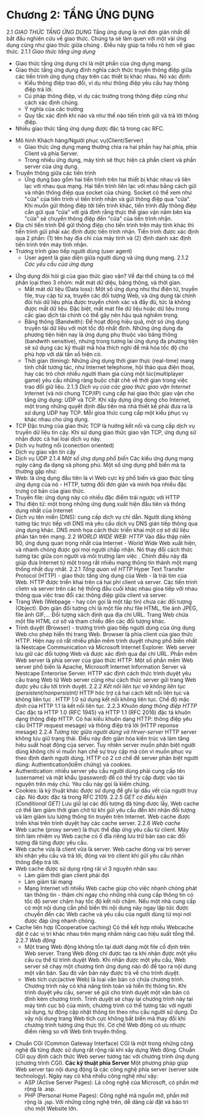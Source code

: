 # Chương 2: TẦNG ỨNG DỤNG
2.1 *GIAO THỨC TẦNG ỨNG DỤNG*
    Tầng ứng dụng là nơi đơn giản nhất để bắt đầu nghiên cứu về giao thức. Chúng ta sẽ làm quen với một vài ứng dụng cũng như giao thức giữa chúng . Điều này giúp ta hiểu rõ hơn về giao thức.
2.1.1 *Giao thức tầng ứng dụng*
- Giao thức tầng ứng dụng chỉ là một phần của ứng dụng mạng.
- Giao thức tầng ứng dụng đĩnh nghĩa cách thức truyền thông điệp giữa các tiến trình ứng dụng chạy trên các thiết bị khác nhau. Nó xác định:
    + Kiểu thông điệp trao đổi, ví dụ như thông điệp yêu cầu hay thông điệp trả lời.
    + Cú pháp thông điệp, ví dụ các trường trong thông điệp cũng như cách xác định chúng.
    + Ý nghĩa của các trường
    + Quy tắc xác định khi nào và như thế nào tiến trình gửi và trả lời thông điệp.
- Nhiều giao thức tầng ứng dụng được đặc tả trong các RFC.
* Mô hình Khách hàng/Người phục vụ(Client/Server)
    - Giao thức ứng dụng mạng thường chia ra hai phần hay hai phía, phía Client và phía Server.
    - Trong nhiều ứng dụng, máy tính sẽ thực hiện cả phần client và phần server của ứng dụng.
* Truyền thông giữa các tiến trình
    - Ứng dụng bao gồm hai tiến trình trên hai thiết bị khác nhau và liên lạc với nhau qua mạng. Hai tiến trình liên lạc với nhau bằng cách gửi và nhận thông điệp qua socket của chúng. Socket có thể xem như "cửa" của tiến trình vì tiến trình nhận và gửi thông điệp qua "cửa". Khi muốn gửi thông điệp tới tiến trình khác, tiền trình đẩy thông điệp cần gửi qua "cửa" với giả định rằng thực thể giao vận nằm bên kia "cửa" sẽ chuyển thông điệp đến "cửa" của tiến trình nhận.
* Địa chỉ tiến trình
    Để gửi thông điệp cho tiến trình trên máy tính khác thì tiến trình gửi phải xác định được tiến trình nhận. Tiến trình được xác định qua 2 phần: (1) tên hay địa chỉ của máy tính và (2) định danh xác định tiến trình trên máy tính nhận.
* Trương trình giao tiếp người dùng (user agent)
    - User agent là giao diện giữa người dùng và ứng dụng mạng.
2.1.2 *Các yêu cầu của ứng dụng*
- Ứng dụng đòi hỏi gì của giao thức giao vận? Về đại thể chúng ta có thể phân loại theo 3 nhóm: mất mát dữ diệu, băng thông, và thời gian.
    + Mất mát dữ liệu (Data loss): Một số ứng dụng như thư điện tử, truyền file, truy cập từ xa, truyền các đối tượng Web, và ứng dụng tài chính đòi hỏi dữ liệu phỉa được truyền chính xác và đầy đủ, tức là không được mất dữ liệu. Đặc biệt, mất mát file dữ liệu hoặc dữ liệu trong cấc giao dịch tài chính có thể gây nên hậu quả nghiêm trọng.
    + Băng thông (Bandwith): Để hoạt động hiệu quả, một só ứng dụng truyền tải dữ liệu với một tốc độ nhất định. Những ứng dụng đa phương tiện hiện nay là ứng dụng phụ thuộc vào băng thông (bandwith sensitive), nhưng trong tương lai ứng dụng đa phương tiện sẽ sử dụng các kỹ thuật mã hóa thích nghi để mã hóa tốc độ cho phù hợp với dải tần số hiện có.
    + Thời gian (timing): Những ứng dụng thời gian thực (real-time) mang tính chất tương tác, như Internet telephone, hội thảo qua điện thoại, hay các trò chơi nhiều người tham gia cùng một lúc(multiplayer game) yêu cầu những ràng buộc chặt chẽ về thời gian trong việc trao đổi giữ liệu.
2.1.3 *Dịch vụ của các giao thức giao vận Internet*
    Internet (và nói chung TCP/IP) cung cấp hai giao thức giao vận cho tầng ứng dụng: UDP và TCP. Khi xậy dựng ứng dọng cho Internet, một trong những quyết định đầu tiên mà nhà thiết kế phải đưa ra là sử dụng UDP hay TCP. Mỗi gioa thức cung cấp một kiểu phục vụ khác nhau cho ứng dụng.
- TCP
    Đặc trưng của giao thức TCP là hướng kết nối và cung cấp dịch vụ truyền dữ liệu tin cậy. Khi sử dụng giao thức giao vận TCP, ứng dụng sữ nhận được cả hai loại dịch vụ này.
- Dịch vụ hướng nối (conection oriented)
- Dịch vụ giao vận tin cậy
- Dịch vụ UDP
2.1.4 *Một số ứng dụng phổ biến*
    Các kiểu ứng dụng mạng ngày càng đa dạng và phong phú. Một số ứng dụng phổ biến mà ta thường gặp như:
- Web: là ứng dụng đầu tiên là vì Web cực kỳ phổ biến và giao thức tầng ứng dụng của nó - HTTP, tương đối đơn giản và minh họa nhiều đặc trưng cơ bản của giao thức.
- Truyền file: ứng dụng này có nhiều đặc điểm trái ngược với HTTP
- Thư điện tử: một trong những ứng dụng xuất hiện đầu tiên và thông dụng nhất của Internet
- Dịch vụ tên miền (DNS): cung cấp dịch vụ chỉ dẫn. Người dùng không tương tác trực tiếp với DNS mà yêu cầu dịch vụ DNS gián tiếp thông qua ứng dụng khác. DNS minh họa cách thức triển khai một cơ sở dữ liệu phân tán trên mạng.
2.2 *WORLD WIDE WEB: HTTP*
    Vào đầu thập niên 90, ứng dụng quan trọng nhất của Internet - World Wide Web xuất hiện, và nhanh chóng được gọi mọi người chấp nhận. Nó thay đổi cách thức tương tác giữa con người và môi trường làm việc . Chính điều này đã giúp đưa Internet từ một trong rất nhiều mạng thông tin thành một mạng thống nhất duy nhất.
2.2.1 *Tổng quan về HTTP*
    Hyper Text Transfer Protocol (HTTP) - giao thức tầng ứng dụng của Web - là trái tim của Web. HTTP được triển khai trên cả hai phí client và server. Các tiến trình clietn và server trên các hệ thống đầu cuối khác nhau gioa tiếp với nhau thông qua việc trao đổi các thông điệp giữa client và server.
- Trang Web (Webpage - hay còn gọi là một tâp tin) chưa các đối tượng (Object). Đơn giản đối tượng chỉ là một file như file HTML, file ảnh JPEG, file ảnh GIF,... Đối tượng xách định qua địa chỉ URL. Trang Web chứa một file HTML cơ sở và tham chiếu đến các đối tượng khác.
- Trình duyệt (Browser) - trương trình giao tiếp người dùng của ứng dụng Web cho phép hiển thị trang Web. Browser là phía client của giao thức HTTP. Hiện nay có rất nhiều phần mềm trình duyệt nhưng phổ biến nhất là Nestcape Communication và Microsoft Internet Explorer. Web server lưu giữ các đối tượng Web và được xác định qua đại chỉ URL. Phần mềm Web server là phía server của giao thức HTTP. Một số phần mềm Web server phổ biến là Apache, Microsoft Internet Information Server và Nestcape Enterorise Server.
HTTP xác định cách thức trình duyệt yêu cầu trang Web từ Web server cũng như cách thức server gửi trang Web được yêu cầu tới trình duyệt.
2.2.2 *Kết nối liên tục và không liên tục (persistent/nonpersistnt)*
    HTTP hôc trợ cả hai cách kết nối liên tục và không liên tục . HTTP 1.0 sử dụng kết nối không liên tục. Chế độ mặc định của HTTP 1.1 là kết nối liên tục.
2.2.3 *Khuôn dạng thông điệp HTTP*
    Các đặc tả HTTP 1.0 (RFC 1945) và HTTP 1.1 (RFC 2016) đặc tả khuôn dạng thông điệp HTTP. Có hai kiểu khuôn dạng HTTP: thông điệp yêu cầu (HTTP request mesage) và thông điệp trả lời (HTTP reponse mesage)
2.2.4 *Tương tác giữa người dùng và Hrver-server*
    HTTP server không lưu giữ trạng thái. Điều này đơn giản hóa kiến trúc và làm tăng hiệu suất hoạt động của server. Tuy nhiên server muốn phân biệt người dùng không chỉ vì muốn hạn chế sự truy cập mà còn vì muốn phục vụ theo định danh người dùng. HTTP có 2 cơ chế để server phân biệt người dùng: Authentication(kiểm chứng) và cookies.
- Authentication: nhiều server yêu cầu người dùng phải cung cấp tên (username) và mật khẩu (password) để có thể try cập được vào tài nguyên trên máy chủ. Yêu cầu này gọi là kiểm chứng.
- Cookies: là kỹ thuật khác được sử dụng để ghi lại dấu vết của người truy cập. Nó được đặc tả trong RFC 2109.
2.2.5 *GET có điều kiện (Conditional GET)*
    Lưu giữ lại các đối tượng đã từng được lấy, Web cache có thể làm giảm thời gian chờ từ khi gửi yêu cầu đến khi nhận đối tượng và làm giảm lưu lượng thông tin truyền trên Internet. Web cache được triển khai trên trình duyệt hay các cache server.
2.2.6 *Web cache*
- Web cache (proxy server) là thực thể đáp ứng yêu cầu từ client. Máy tính làm nhiệm vụ Web cache có ổ đĩa riêng lưu trữ bản sao các đối tượng đã từng được yêu cầu.
- Web cache vừa là client vừa là server. Web cache đóng vai trò server khi nhận yêu cầu và trả lời, đóng vai trò client khi gửi yêu cầu nhận thông điệp trả lời.
- Web cache được sử dụng rộng rãi vì 3 nguyên nhân sau: 
    + Làm giảm thời gian client phải đợi
    + Làm giảm tải mạng
    + Mạng Internet với nhiều Web cache giúp cho việc nhanh chóng phát tán thông tin - thậm chí ngay cho những nhà cung cấp thông tin có tốc độ server chậm hay tốc độ kết nôi chậm. Nếu một nhà cung cấp có một nội dung cần phổ biến thì nội dung này ngay lập tức được chuyển đến các Web cache và yêu cầu của người dùng từ mọi nơi được đáp ứng nhanh chóng.
- Cache liên hợp (Cooperative caching)
    Có thể kết hợp nhiều Webcache đặt ở các vị trí khác nhau trên mạng nhằm nâng cao hiệu suất tổng thể.
2.2.7 *Web động*
   * Một trang Web động không tồn tại dưới dạng một file cố định trên Web server. Trang Web động chỉ được tạo ra khi nhận được một yêu cầu cụ thể từ trình duyệt Web. Khi nhận được một yêu cầu, Web server sẽ chạy một chương tình ứng dụng nào đó để tạo ra nội dung một văn bản. Sau đó văn bản này được trả về cho trình duyệt.
    * Web tích cực(active Web) là loại văn bản có chứa chương trình. Chương trình này có khả năng tính toán và hiển thị thông tin. Khi trình duyệt yêu cầu, server sẽ gửi cho trình duyệt một văn bản có đính kèm chương trình. Trình duyệt sẽ chạy lại chương trình này tại máy tính cục bộ của mình, chương trình có thể tương tác với người sử dụng, tự động cập nhật thông tin theo nhu cầu người sử dụng. Do vậy nội dung trang Web tích cực không bất biến mà thay đổi khi chương trình tương ứng thực thi. Cơ chế Web động có ưu nhược điểm riêng so với Web tĩnh truyền thống.
* Chuẩn CGI (Common Gateway Interface)
    CGI là một trong những công nghệ đã từng được sử dụng rất rộng rãi khi xây dựng Web động. Chuẩn CGI quy định cách thức Web server tương tác với chương trình ứng dụng (chương trình CGI).
**Các kỹ thuật phía Server**
    Một phương pháp giúp Web server tạo nội dung động là các công nghệ phía server (server side technology). Ngày nay có khá nhiều công nghệ như vậy:
    + ASP (Active Server Pages): Là công nghệ của Microsoft, có phần mở rộng là .asp.
    + PHP (Personal Home Pages): Công nghệ mã nguồn mở, phần mở rộng là .jsp.
    Với những công nghệ trên, dễ dàng cài đặt và bảo trì cho một Website lớn.